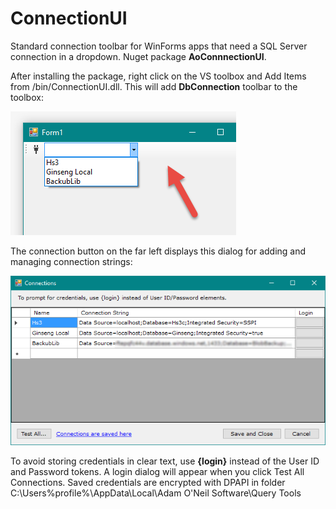 # ConnectionUI

Standard connection toolbar for WinForms apps that need a SQL Server connection in a dropdown. Nuget package **AoConnnectionUI**.

After installing the package, right click on the VS toolbox and Add Items from /bin/ConnectionUI.dll. This will add **DbConnection** toolbar to the toolbox:

![toolbar](/toolbar.png)

The connection button on the far left displays this dialog for adding and managing connection strings:

![connections](/connections.png)

To avoid storing credentials in clear text, use **{login}** instead of the User ID and Password tokens. A login dialog will appear when you click Test All Connections. Saved credentials are encrypted with DPAPI in folder C:\Users\%profile%\AppData\Local\Adam O'Neil Software\Query Tools
